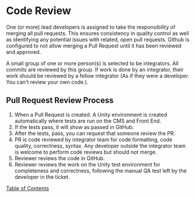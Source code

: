 # Code Review

One (or more) lead developers is assigned to take the responsibility of merging all pull requests. This ensures consistency in quality control as well as identifying any potential issues with related, open pull requests.  GIthub is configured to not allow merging a Pull Request until it has been reviewed and approved.

A small group of one or more person(s) is selected to be integrators. All commits are reviewed by this group. If work is done by an integrator, their work should be reviewed by a fellow integrator (As if they were a developer.  You can't review your own code.).

## Pull Request Review Process
1.  When a Pull Request is created.  A Unity environment is created automatically where tests are run on the CMS and Front End.
1.  If the tests pass, it will show as passed in GitHub.
1.  After the tests, pass, you can request that someone review the PR.
1.  PR is code reviewed by integrator team for code formatting, code quality, correctness, syntax. Any developer outside the integrator team is welcome to perform code reviews but should not merge.
1.  Reviewer reviews the code in GitHub.
1.  Reviewer reviews the work on the Unity test environment for completeness and correctness, following the manual QA test left by the developer in the ticket.

[Table of Contents](../README.md)
